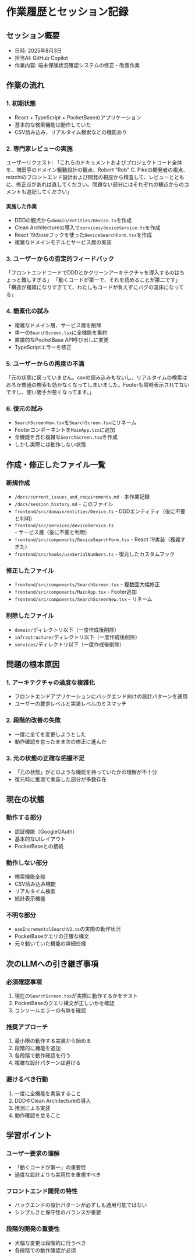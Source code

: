 # 作業履歴とセッション記録

## セッション概要
- 日時: 2025年8月3日
- 担当AI: GitHub Copilot
- 作業内容: 端末保険状況確認システムの修正・改善作業

## 作業の流れ

### 1. 初期状態
- React + TypeScript + PocketBaseのアプリケーション
- 基本的な検索機能は動作していた
- CSV読み込み、リアルタイム検索などの機能あり

### 2. 専門家レビューの実施
ユーザーリクエスト: 「これらのドキュメントおよびプロジェクトコード全体を、増田亨のドメイン駆動設計の観点、Robert "Rob" C. Pikeの開発者の視点、mizchiのフロントエンド設計および開発の視座から精査して、レビューとともに、修正点があれば直してください。問題ない部分にはそれぞれの観点からのコメントも追記してください」

#### 実施した作業
- DDDの観点から`domain/entities/Device.ts`を作成
- Clean Architectureの導入で`services/deviceService.ts`を作成
- React 19のuseフックを使った`DeviceSearchForm.tsx`を作成
- 複雑なドメインモデルとサービス層の実装

### 3. ユーザーからの否定的フィードバック
「フロントエンドコードでDDDとかクリーンアーキテクチャを導入するのはちょっと難しすぎる」
「動くコードが第一で、それを読めることが第二です」
「構造が複雑になりすぎてて、わたしもコードが負えずにバグの温床になってる」

### 4. 簡素化の試み
- 複雑なドメイン層、サービス層を削除
- 単一の`SearchScreen.tsx`に全機能を集約
- 直接的なPocketBase API呼び出しに変更
- TypeScriptエラーを修正

### 5. ユーザーからの再度の不満
「元の状態に戻っていません。csvの読み込みもないし、リアルタイムの検索はおろか普通の検索も効かなくなってしまいました。Footerも常時表示されてないですし、使い勝手が悪くなってます。」

### 6. 復元の試み
- `SearchScreenNew.tsx`を`SearchScreen.tsx`にリネーム
- Footerコンポーネントを`MainApp.tsx`に追加
- 全機能を含む複雑な`SearchScreen.tsx`を作成
- しかし実際には動作しない状態

## 作成・修正したファイル一覧

### 新規作成
- `/docs/current_issues_and_requirements.md` - 本作業記録
- `/docs/session_history.md` - このファイル
- `frontend/src/domain/entities/Device.ts` - DDDエンティティ（後に不要と判明）
- `frontend/src/services/deviceService.ts` - サービス層（後に不要と判明）
- `frontend/src/components/DeviceSearchForm.tsx` - React 19実装（複雑すぎた）
- `frontend/src/hooks/useSerialNumbers.ts` - 復元したカスタムフック

### 修正したファイル
- `frontend/src/components/SearchScreen.tsx` - 複数回大幅修正
- `frontend/src/components/MainApp.tsx` - Footer追加
- `frontend/src/components/SearchScreenNew.tsx` - リネーム

### 削除したファイル
- `domain/`ディレクトリ以下（一度作成後削除）
- `infrastructure/`ディレクトリ以下（一度作成後削除）
- `services/`ディレクトリ以下（一度作成後削除）

## 問題の根本原因

### 1. アーキテクチャの過度な複雑化
- フロントエンドアプリケーションにバックエンド向けの設計パターンを適用
- ユーザーの要求レベルと実装レベルのミスマッチ

### 2. 段階的改善の失敗
- 一度に全てを変更しようとした
- 動作確認を怠ったまま次の修正に進んだ

### 3. 元の状態の正確な把握不足
- 「元の状態」がどのような機能を持っていたかの理解が不十分
- 復元時に推測で実装した部分が多数存在

## 現在の状態

### 動作する部分
- 認証機能（GoogleOAuth）
- 基本的なUIレイアウト
- PocketBaseとの接続

### 動作しない部分
- 検索機能全般
- CSV読み込み機能
- リアルタイム検索
- 統計表示機能

### 不明な部分
- `useIncrementalSearchV2.ts`の実際の動作状況
- PocketBaseクエリの正確な構文
- 元々動いていた機能の詳細仕様

## 次のLLMへの引き継ぎ事項

### 必須確認事項
1. 現在の`SearchScreen.tsx`が実際に動作するかをテスト
2. PocketBaseのクエリ構文が正しいかを確認
3. コンソールエラーの有無を確認

### 推奨アプローチ
1. 最小限の動作する実装から始める
2. 段階的に機能を追加
3. 各段階で動作確認を行う
4. 複雑な設計パターンは避ける

### 避けるべき行動
1. 一度に全機能を実装すること
2. DDDやClean Architectureの導入
3. 推測による実装
4. 動作確認を怠ること

## 学習ポイント

### ユーザー要求の理解
- 「動くコードが第一」の重要性
- 過度な設計よりも実用性を重視すべき

### フロントエンド開発の特性
- バックエンドの設計パターンが必ずしも適用可能ではない
- シンプルさと保守性のバランスが重要

### 段階的開発の重要性
- 大幅な変更は段階的に行うべき
- 各段階での動作確認が必須
